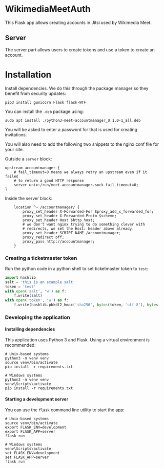 # WikimediaMeetAuth
This Flask app allows creating accounts in Jitsi used by Wikimedia Meet.

## Server
The server part allows users to create tokens and use a token to create an account.


# Installation
Install dependencies. We do this through the package manager so they benefit from
security updates:
```
pip3 install gunicorn Flask flask-WTF
```

You can install the `.deb` package using:
```
sudo apt install ./python3-meet-accountmanager_0.1.0-1_all.deb
```
You will be asked to enter a password for that is used for
creating invitations.

You will also need to add the following two snippets to the  nginx conf file for your site.

Outside a `server` block:
```
upstream accountmanager {
    # fail_timeout=0 means we always retry an upstream even if it failed
    # to return a good HTTP response
    server unix:/run/meet-accountmanager.sock fail_timeout=0;
}
```

Inside the server block:
```
    location ^~ /accountmanager/ {
        proxy_set_header X-Forwarded-For $proxy_add_x_forwarded_for;
        proxy_set_header X-Forwarded-Proto $scheme;
        proxy_set_header Host $http_host;
        # we don't want nginx trying to do something clever with
        # redirects, we set the Host: header above already.
        proxy_set_header SCRIPT_NAME /accountmanager;
        proxy_redirect off;
        proxy_pass http://accountmanager;
    }
```

### Creating a ticketmaster token
Run the python code in a python shell to set ticketmaster token to `test`:
```python
import hashlib
salt = 'this is an example salt'
token = 'test'
with open('salt', 'w') as f:
    f.write(salt)
with open('token', 'w') as f:
    f.write(hashlib.pbkdf2_hmac('sha256', bytes(token, 'utf-8'), bytes(salt + "\n", 'utf-8'), 100000).hex())
```



### Developing the application

#### Installing dependencies
This application uses Python 3 and Flask. Using a virtual environment is recommended:

```
# Unix-based systems
python3 -m venv venv
source venv/bin/activate
pip install -r requirements.txt

# Windows systems
python3 -m venv venv
venv\Scripts\activate
pip install -r requirements.txt
```

#### Starting a development server
You can use the `flask` command line utility to start the app:

```
# Unix-based systems
source venv/bin/activate
export FLASK_ENV=development
export FLASK_APP=server
flask run

# Windows systems
venv\Scripts\activate
set FLASK_ENV=development
set FLASK_APP=server
flask run
```

